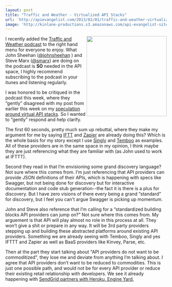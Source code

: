 ```yaml
---
layout: post
title: "Traffic and Weather - Virtualized API Stacks"
url: 'http://apievangelist.com/2013/02/01/traffic-and-weather-virtualized-api-stacks/'
image: 'http://kinlane-productions.s3.amazonaws.com/api-evangelist-site/blog/Traffic-and-Weather.png'
---
```


[<img class="c1" src="https://s3.amazonaws.com/kinlane-productions/api-evangelist/traffic-and-weather/Traffic-and-Weather.png" alt="" width="250" align="right" />][1]

I recently added the [Traffic and Weather podcast][1] to the right hand menu for everyone to enjoy. What John Sheehan ([@johnsheehan][2] ) and Steve Marx ([@smarx][3]) are doing on the podcast is **SO** needed in the API space, I highly recommend subscribing to the podcast in your itunes and listening regularly.

I was honored to be critiqued in the podcast this week, where they “gently” disagreed with my post from earlier this week on my [speculation around virtual API stacks][4]. So I wanted to “gently” respond and help clarify.

The first 60 seconds, pretty much sum up rebuttal, where they make my argument for me by saying [IFTT][5] and [Zapier][6] are already doing this? Which is the whole basis for my story except I use [Singly][7] and [Temboo][8] as examples. All of these providers are in the same space in my opinion, I think maybe they are just referencing what they are familiar with (as John used to work at IFTTT).

Second they read in that I’m envisioning some grand discovery language? Not sure where this comes from. I’m just referencing that API providers can provide JSON definitions of their APIs, which is happening with specs like Swagger, but not being done for discovery but for interactive documentation and code stub generation--the fact it is there is a plus for discovery. But I have zero visions of there every being a grand “standard” for discovery, but I feel you can't argue Swagger is picking up momentum.

John and Steve also reference that I’m calling for a “standardized building blocks API providers can jump on?” Not sure where this comes from. My arguement is that API will play almost no role in this process at all. They won’t give a shit or prepare in any way. It will be 3rd party providers stepping up and building these abstracted platforms around existing API providers. Something we are already seeing with Temboo, Singly and yes IFTTT and Zapier as well as BaaS providers like Kinvey, Parse, etc.

Then at the part they start talking about "API providers do not want to be commoditized", they lose me and deviate from anything I’m talking about. I agree that API providers don’t want to be reduced to commodities. This is just one possible path, and would not be for every API provider or reduce their existing retail relationship with developers. We see it already happening with [SendGrid partners with Heroku, Engine Yard, ][9]

   [1]: http://trafficandweather.io/
   [2]: http://twitter.com/johnsheehan
   [3]: http://twitter.com/smarx
   [4]: /2013/01/28/virtualized-api-stacks/ (virtualized API stacks)
   [5]: http://ifttt.com
   [6]: http://zapier.com
   [7]: http://singly.com (Singly)
   [8]: http://temboo.com
   [9]: http://venturebeat.com/2012/07/25/sendgrid-partners-heroku-engine-yard-cloudbees/
